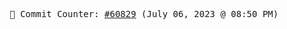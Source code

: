<p align="center">
    <samp>
        📮 Commit Counter: <a href="https://github.com/Javascript-void0/Javascript-void0/commits/main">#60829</a> (July 06, 2023 @ 08:50 PM)
    </samp>
</p>